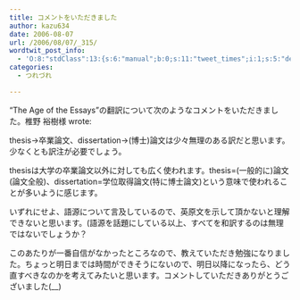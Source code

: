 ```yaml
---
title: コメントをいただきました
author: kazu634
date: 2006-08-07
url: /2006/08/07/_315/
wordtwit_post_info:
  - 'O:8:"stdClass":13:{s:6:"manual";b:0;s:11:"tweet_times";i:1;s:5:"delay";i:0;s:7:"enabled";i:1;s:10:"separation";s:2:"60";s:7:"version";s:3:"3.7";s:14:"tweet_template";b:0;s:6:"status";i:2;s:6:"result";a:0:{}s:13:"tweet_counter";i:2;s:13:"tweet_log_ids";a:1:{i:0;i:2479;}s:9:"hash_tags";a:0:{}s:8:"accounts";a:1:{i:0;s:7:"kazu634";}}'
categories:
  - つれづれ

---
```

<div class="section">
<p>
    &#8220;The Age of the Essays&#8221;の翻訳について次のようなコメントをいただきました。椎野 裕樹様 wrote:
</p>
  
<p>
<blockquote>
</blockquote>
    
<p>
      thesis→卒業論文、dissertation→(博士)論文は少々無理のある訳だと思います。少なくとも訳注が必要でしょう。
</p>
    
<p>
      thesisは大学の卒業論文以外に対しても広く使われます。thesis=(一般的に)論文(論文全般)、dissertation=学位取得論文(特に博士論文)という意味で使われることが多いように感じます。
</p>
    
<p>
      いずれにせよ、語源について言及しているので、英原文を示して頂かないと理解できないと思います。(語源を話題にしている以上、すべてを和訳するのは無理ではないでしょうか？
</p>
</p>
  
<p>
    このあたりが一番自信がなかったところなので、教えていただき勉強になりました。ちょっと明日までは時間ができそうにないので、明日以降になったら、どう直すべきなのかを考えてみたいと思います。コメントしていただきありがとうございました(__)
</p>
</div>